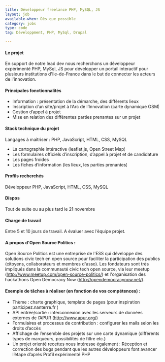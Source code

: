 ```yaml
---
title: Développeur freelance PHP, MySQL, JS
layout: job
available-when: Dès que possible
category: jobs
type: code
tag: Développment, PHP, MySql, Drupal

---
```


#### Le projet
En support de notre lead dev nous recherchons un développeur expérimenté PHP, MySql, JS pour développer un portail interactif pour plusieurs institutions d'Ile-de-France dans le but de connecter les acteurs de l'innovation.

#### Principales fonctionnalités
- Information : présentation de la démarche, des différents lieux
- Inscription d’un site/projet à l’Arc de l’Innovation (carte dynamique OSM)
- Gestion d’appel à projet 
- Mise en relation des différentes parties prenantes sur un projet 

#### Stack technique du projet

Langages à maîtriser : PHP, JavaScript, HTML, CSS, MySQL

- La cartographie intéractive (leaflet.js, Open Street Map)
- Les formulaires officiels d’inscription, d’appel à projet et de candidature
- Les pages froides
- Les fiches d’information (les lieux, les parties prenantes)

#### Profils recherchés
Développeur PHP, JavaScript, HTML, CSS, MySQL

#### Dispos 
Tout de suite ou au plus tard le 21 novembre

#### Charge de travail 
Entre 5 et 10 jours de travail. A évaluer avec l’équipe projet.

#### A propos d'Open Source Politics : 
Open Source Politics est une entreprise de l'ESS qui développe des solutions civic tech en open source pour faciliter la participation des publics (citoyens, collaborateurs et membres d'asso). Les fondateurs sont très impliqués dans la communauté civic tech open source, via leur meetup (http://www.meetup.com/open-source-politics/)  et l'organisation des hackathons Open Democracy Now (http://opendemocracynow.net/). 

#### Exemple de tâches à réaliser (en fonction de vos compétences) : 

- Thème : charte graphique, template de pages (pour inspiration participez.nanterre.fr )
- API entrée/sortie : interconnexion avec les serveurs de données externes de l’APUR (http://www.apur.org/)
- Formulaires et processus de contribution : configurer les mails selon les droits d’accès
- Affichage de l’ensemble des projets sur une carte dynamique (différents types de marqueurs, possibilités de filtre etc.)
- Un projet orienté recettes nous intéresse également : Réception et correction des bugs pendant que les autres développeurs font avancer l’étape d’après
Profil expérimenté PHP



